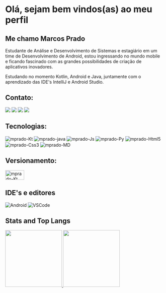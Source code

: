 # Olá, sejam bem vindos(as) ao meu perfil
 
## Me chamo Marcos Prado
 
Estudante de Análise e Desenvolvimento de Sistemas e estagiário em um time de Desenvolvimento de Android, estou ingressando no mundo mobile e ficando fascinado com as grandes possibilidades de criação de aplicativos inovadores.

Estudando no momento Kotlin, Android e Java, juntamente com o aprendizado das IDE's IntelliJ e Android Studio.
 
## Contato:
<div> 
 <a href="https://www.linkedin.com/in/mprado18/" target="_blank"><img src="https://img.shields.io/badge/-LinkedIn-%230077B5?style=for-the-badge&logo=linkedin&logoColor=white" target="_blank"></a>
 <a href="https://github.com/Mprado18?tab=repositories" target="_blank"><img src="https://img.shields.io/badge/GitHub-100000?style=for-the-badge&logo=github&logoColor=white"></a>
 <a href="https://steamcommunity.com/id/yulhin" target="_blank"><img src="https://img.shields.io/badge/Steam-000000?style=for-the-badge&logo=steam&logoColor=white"></a>
 <a href="https://psnprofiles.com/Yulhin" target="_blank"><img src="https://img.shields.io/badge/PlayStation-003791?style=for-the-badge&logo=playstation&logoColor=white"></a> 
</div>
    
## Tecnologias:
<div style="display: inline_block">
 <img align="center" alt="mprado-Kt" src="https://img.shields.io/badge/Kotlin-0095D5?&style=for-the-badge&logo=kotlin&logoColor=white">
 <img align="center" alt="mprado-java" src="https://img.shields.io/badge/Java-ED8B00?style=for-the-badge&logo=java&logoColor=white">
 <img align="center" alt="mprado-Js" src="https://img.shields.io/badge/JavaScript-F7DF1E?style=for-the-badge&logo=javascript&logoColor=black">
 <img align="center" alt="mprado-Py" src="https://img.shields.io/badge/Python-3776AB?style=for-the-badge&logo=python&logoColor=white">
 <img align="center" alt="mprado-Html5" src="https://img.shields.io/badge/HTML5-E34F26?style=for-the-badge&logo=html5&logoColor=white">
 <img align="center" alt="mprado-Css3" src="https://img.shields.io/badge/CSS3-1572B6?style=for-the-badge&logo=css3&logoColor=white">
 <img align="center" alt="mprado-MD" src="https://img.shields.io/badge/Markdown-000000?style=for-the-badge&logo=markdown&logoColor=white">
</div>

## Versionamento:
<div style="display: inline_block">
 <img align="center" alt="mprado-Kt" height="30" width="60" src="https://img.shields.io/badge/Git-F05032?style=for-the-badge&logo=git&logoColor=white">
</div>

## IDE's e editores
![Android](https://img.shields.io/badge/Android-3DDC84?style=for-the-badge&logo=android&logoColor=white)
![VSCode](https://img.shields.io/badge/Visual_Studio_Code-0078D4?style=for-the-badge&logo=visual%20studio%20code&logoColor=white)

## Stats and Top Langs
 
<div>
 <a href="https://github.com/mprado18">
 <img height="180em" src="https://github-readme-stats.vercel.app/api?username=mprado18&show_icons=true&theme=tokyonight&include_all_commits=true&count_private=true"/>
 <img height="180em" src="https://github-readme-stats.vercel.app/api/top-langs/?username=mprado18&layout=compact&langs_count=7&theme=tokyonight"/>
</div>

